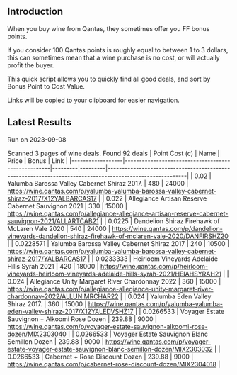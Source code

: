 ## Introduction

When you buy wine from Qantas, they sometimes offer you FF bonus points. 

If you consider 100 Qantas points is roughly equal to between 1 to 3 dollars, this can sometimes mean that a wine purchase is no cost, or will actually profit the buyer.

This quick script allows you to quickly find all good deals, and sort by Bonus Point to Cost Value.

Links will be copied to your clipboard for easier navigation.

## Latest Results

Run on 2023-09-08

Scanned 3 pages of wine deals.
Found 92 deals
|   Point Cost (c) | Name                                               |   Price |   Bonus | Link                                                                                                     |
|------------------|----------------------------------------------------|---------|---------|----------------------------------------------------------------------------------------------------------|
|        0.02      | Yalumba Barossa Valley Cabernet Shiraz 2017.       |  480    |   24000 | https://wine.qantas.com/p/yalumba-yalumba-barossa-valley-cabernet-shiraz-2017/X12YALBARCAS17             |
|        0.022     | Allegiance Artisan Reserve Cabernet Sauvignon 2021 |  330    |   15000 | https://wine.qantas.com/p/allegiance-allegiance-artisan-reserve-cabernet-sauvignon-2021/ALLARTCAB21      |
|        0.0225    | Dandelion Shiraz Firehawk of McLaren Vale 2020     |  540    |   24000 | https://wine.qantas.com/p/dandelion-vineyards-dandelion-shiraz-firehawk-of-mclaren-vale-2020/DANFIRSHZ20 |
|        0.0228571 | Yalumba Barossa Valley Cabernet Shiraz 2017        |  240    |   10500 | https://wine.qantas.com/p/yalumba-yalumba-barossa-valley-cabernet-shiraz-2017/YALBARCAS17                |
|        0.0233333 | Heirloom Vineyards Adelaide Hills Syrah 2021       |  420    |   18000 | https://wine.qantas.com/p/heirloom-vineyards-heirloom-vineyards-adelaide-hills-syrah-2021/HEIAHSYRAH21   |
|        0.024     | Allegiance Unity Margaret River Chardonnay 2022    |  360    |   15000 | https://wine.qantas.com/p/allegiance-allegiance-unity-margaret-river-chardonnay-2022/ALLUNIMRCHAR22      |
|        0.024     | Yalumba Eden Valley Shiraz 2017.                   |  360    |   15000 | https://wine.qantas.com/p/yalumba-yalumba-eden-valley-shiraz-2017/X12YALEDVSHZ17                         |
|        0.0266533 | Voyager Estate Sauvignon + Alkoomi Rose Dozen      |  239.88 |    9000 | https://wine.qantas.com/p/voyager-estate-sauvignon-alkoomi-rose-dozen/MIX2303040                         |
|        0.0266533 | Voyager Estate Sauvignon Blanc Semillon Dozen      |  239.88 |    9000 | https://wine.qantas.com/p/voyager-estate-voyager-estate-sauvignon-blanc-semillon-dozen/MIX2303032        |
|        0.0266533 | Cabernet + Rose Discount Dozen                     |  239.88 |    9000 | https://wine.qantas.com/p/cabernet-rose-discount-dozen/MIX2304018                                        |

